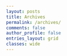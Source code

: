```yaml
---
layout: posts
title: Archives
permalink: /archives/
comments: false
author_profile: false
entries_layout: grid
classes: wide
---
```

